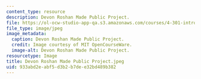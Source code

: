 ```yaml
---
content_type: resource
description: Devon Roshan Made Public Project.
file: https://ol-ocw-studio-app-qa.s3.amazonaws.com/courses/4-301-introduction-to-the-visual-arts-spring-2007/933abd2eabf5d3b2b7dee32bd489b382_DevonRoshanMadePublicProject.jpeg
file_type: image/jpeg
image_metadata:
  caption: Devon Roshan Made Public Project.
  credit: Image courtesy of MIT OpenCourseWare.
  image-alt: Devon Roshan Made Public Project.
resourcetype: Image
title: Devon Roshan Made Public Project.jpeg
uid: 933abd2e-abf5-d3b2-b7de-e32bd489b382
---
```

